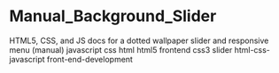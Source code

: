 # Manual_Background_Slider
HTML5, CSS, and JS docs for a dotted wallpaper slider and responsive menu (manual) javascript css html html5 frontend css3 slider html-css-javascript front-end-development
